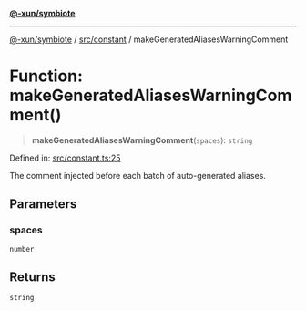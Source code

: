 [**@-xun/symbiote**](../../../README.md)

***

[@-xun/symbiote](../../../README.md) / [src/constant](../README.md) / makeGeneratedAliasesWarningComment

# Function: makeGeneratedAliasesWarningComment()

> **makeGeneratedAliasesWarningComment**(`spaces`): `string`

Defined in: [src/constant.ts:25](https://github.com/Xunnamius/symbiote/blob/feca973a0a29b4194f5e9720a5df04c799f6fa94/src/constant.ts#L25)

The comment injected before each batch of auto-generated aliases.

## Parameters

### spaces

`number`

## Returns

`string`
